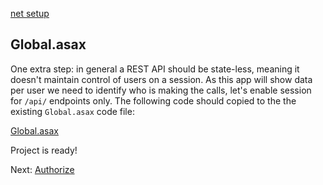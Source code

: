 [net setup](environment/setup/net.md ':include :type=markdown')

## Global.asax

One extra step: in general a REST API should be state-less, meaning it doesn't maintain control of users on a session. As this app will show data per user we need to identify who is making the calls, let's enable session for `/api/` endpoints only. The following code should copied to the the existing `Global.asax` code file:

[Global.asax](_snippets/viewhubmodels/net/Global.asax ':include :type=code csharp')

Project is ready!

Next: [Authorize](oauth/3legged/)